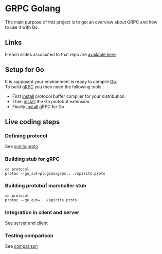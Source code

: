 # GRPC Golang

The main purpose of this project is to get an overview about GRPC and how to use it with Go.

## Links

French slides associated to that repo are [available here](https://docs.google.com/presentation/d/1bOzQD5ytBqioqGNQk4hL9_smYrOD-l2205NFxqKL5uA/edit?usp=sharing)

## Setup for Go

It is supposed your environment is ready to compile [Go](https://golang.org/doc/install).   
To build [gRPC](https://grpc.io/docs/quickstart/go.html#go-version) you then need the following tools :
 * First [install](https://github.com/google/protobuf) protocol buffer compiler for your distribution.
 * Then [install](https://github.com/golang/protobuf) the Go protobuf extension.
 * Finally [install](https://grpc.io/docs/quickstart/go.html) gRPC for Go

## Live coding steps

### Defining protocol

See [spirits.proto](protocol/spirits.proto)

### Building stub for gRPC

    cd protocol
    protoc --go_out=plugins=grpc:. ./spirits.proto

### Building protobuf marshaller stub

    cd protocol
    protoc --go_out=. ./spirits.proto


### Integration in client and server

See [server](server/server.go) and [client](client/client.go)

### Testing comparison

See [comparison](comparison/sprits.json.go)
